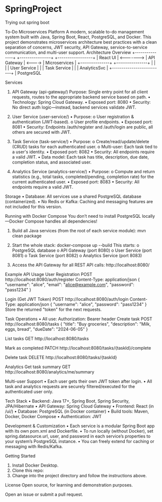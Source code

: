 # SpringProject
Trying out spring boot 

To-Do Microservices Platform
A modern, scalable to-do management system built with Java, Spring Boot, React, PostgreSQL, and Docker.
This project demonstrates microservices architecture best practices with a clean separation of concerns, JWT security, API Gateway, service-to-service communication, and multi-user support.
Architecture Overview
+---------------+           +----------------+        +------------------+
|  React UI     | <-------> |  API Gateway   | <----> |  Microservices   |
+---------------+           +----------------+        |                  |
                                             |        |  User Service    |
                                             |        |  Task Service    |
                                             |        |  AnalyticsSvc    |
                                             +--------------------------+
                                                      |
                                                   PostgreSQL

Services
1. API Gateway (api-gateway/)
Purpose: Single entry point for all client requests, routes to the appropriate backend service based on path.
•	Technology: Spring Cloud Gateway.
•	Exposed port: 8080
•	Security: No direct auth logic—instead, backend services validate JWT.


2. User Service (user-service/)
•	Purpose:
o	User registration & authentication (JWT-based).
o	User profile endpoints.
•	Exposed port: 8081
•	Security: Endpoints /auth/register and /auth/login are public, all others are secured with JWT.

3. Task Service (task-service/)
•	Purpose:
o	Create/read/update/delete (CRUD) tasks for each authenticated user.
o	Multi-user: Each task tied to a user's identity.
•	Exposed port: 8082
•	Security: All endpoints require a valid JWT.
•	Data model: Each task has title, description, due date, completion status, and associated user.

4. Analytics Service (analytics-service/)
•	Purpose:
o	Compute and return statistics (e.g., total tasks, completed/pending, completion rate) for the current authenticated user.
•	Exposed port: 8083
•	Security: All endpoints require a valid JWT.

Storage
•	Database: All services use a shared PostgreSQL database (containerized).
•	No Redis or Kafka: Caching and messaging features are not included for this version.

Running with Docker Compose
You don’t need to install PostgreSQL locally—Docker Compose handles all dependencies!

1.	Build all Java services (from the root of each service module):
mvn clean package

2.	Start the whole stack:
docker-compose up --build
This starts:
o	PostgreSQL database
o	API Gateway (port 8080)
o	User Service (port 8081)
o	Task Service (port 8082)
o	Analytics Service (port 8083)

3.	Access the API Gateway for all REST API calls:
http://localhost:8080/

Example API Usage
User Registration
POST http://localhost:8080/auth/register
Content-Type: application/json
{
  "username": "alice",
  "email": "alice@example.com",
  "password": "pass1234"
}

Login (Get JWT Token)
POST http://localhost:8080/auth/login
Content-Type: application/json
{
  "username": "alice",
  "password": "pass1234"
}
Store the returned "token" for the next requests.

Task Operations
•	All use: Authorization: Bearer <jwt-token-here> header
Create task
POST http://localhost:8080/tasks
{
  "title": "Buy groceries",
  "description": "Milk, eggs, bread",
  "dueDate": "2024-06-05"
}

List tasks
GET http://localhost:8080/tasks

Mark as completed
PATCH http://localhost:8080/tasks/{taskId}/complete

Delete task
DELETE http://localhost:8080/tasks/{taskId}

Analytics
Get task summary
GET http://localhost:8080/analytics/me/summary

Multi-user Support
•	Each user gets their own JWT token after login.
•	All task and analytics requests are securely filtered/executed for the authenticated user only.

Tech Stack
•	Backend: Java 17+, Spring Boot, Spring Security, JPA/Hibernate
•	API Gateway: Spring Cloud Gateway
•	Frontend: React (in /ui/)
•	Database: PostgreSQL (in Docker container)
•	Build tools: Maven, Docker, Docker Compose
•	Authentication: JWT

Development & Customization
•	Each service is a modular Spring Boot app with its own pom.xml and Dockerfile.
•	To run locally (without Docker), set spring.datasource.url, user, and password in each service’s properties to your system’s PostgreSQL instance.
•	You can freely extend for caching or messaging with Redis/Kafka.


Getting Started
1.	Install Docker Desktop.
2.	Clone this repo:
3.	Change into the project directory and follow the instructions above.

License
Open source, for learning and demonstration purposes.

Open an issue or submit a pull request.

